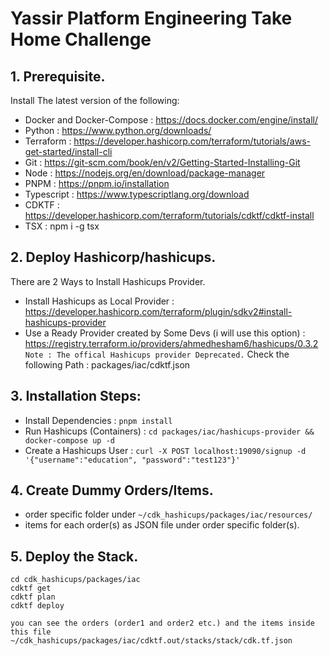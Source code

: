 # Yassir Platform Engineering Take Home Challenge

## 1. Prerequisite.

Install The latest version of the following:
- Docker and Docker-Compose : https://docs.docker.com/engine/install/ 
- Python : https://www.python.org/downloads/ 
- Terraform : https://developer.hashicorp.com/terraform/tutorials/aws-get-started/install-cli
- Git : https://git-scm.com/book/en/v2/Getting-Started-Installing-Git
- Node : https://nodejs.org/en/download/package-manager
- PNPM : https://pnpm.io/installation
- Typescript : https://www.typescriptlang.org/download
- CDKTF : https://developer.hashicorp.com/terraform/tutorials/cdktf/cdktf-install
- TSX : npm i -g tsx

## 2. Deploy Hashicorp/hashicups.

There are 2 Ways to Install Hashicups Provider.
- Install Hashicups as Local Provider : https://developer.hashicorp.com/terraform/plugin/sdkv2#install-hashicups-provider
- Use a Ready Provider created by Some Devs (i will use this option) : https://registry.terraform.io/providers/ahmedhesham6/hashicups/0.3.2
`Note : The offical Hashicups provider Deprecated.`
Check the following Path : packages/iac/cdktf.json

## 3. Installation Steps:
- Install Dependencies : `pnpm install`
- Run Hashicups (Containers) : `cd packages/iac/hashicups-provider && docker-compose up -d`
- Create a Hashicups User : `curl -X POST localhost:19090/signup -d '{"username":"education", "password":"test123"}'`

## 4. Create Dummy Orders/Items.
* order specific folder under `~/cdk_hashicups/packages/iac/resources/`
* items for each order(s) as JSON file under order specific folder(s). 

## 5. Deploy the Stack.
```
cd cdk_hashicups/packages/iac
cdktf get
cdktf plan
cdktf deploy
```

`you can see the orders (order1 and order2 etc.) and the items inside this file ~/cdk_hashicups/packages/iac/cdktf.out/stacks/stack/cdk.tf.json`
